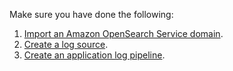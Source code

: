 Make sure you have done the following:

1. [Import an Amazon OpenSearch Service domain](../domains/import.md).
2. [Create a log source](./create-log-source.md).
3. [Create an application log pipeline](./create-applog-pipeline.md).